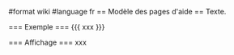 #format wiki
#language fr
== Modèle des pages d'aide ==
Texte.

=== Exemple ===
{{{
xxx
}}} 

=== Affichage ===
xxx


<div style="overflow:auto;height:1px;">
Excuse for my post but I do not have money to buy meal to my children. Forgive me please.
[http://airline.brrddd.org/japan-airline-cheapest-discount-fares.html japan airline cheapest discount fares]
[http://gifts.vttthtgg.org/gifts-online-to-buy.html gifts online to buy]
[http://girl.vfrrto.org/birthday-cake-girl.html birthday cake girl]
[http://work.polott.org/what-island-does-thomas-the-train-work-on.html what island does thomas the train work on]
[http://download.reggdr.org/free-download-font-types.html free download font types]
[http://work.polott.org/what-happens-when-stomache-doesnt-work.html what happens when stomache doesnt work]
[http://hotels.mikewsd.org/hotels-in-merida-venezuela.html hotels in merida venezuela]
[http://work.polott.org/what-exactly-is-home-equity-and-how-does-it-work.html what exactly is home equity and how does it work]
[http://lyrics.mewqsd.org/peter-murphy-lyrics.html peter murphy lyrics]
[http://card.polott.org/customer-loyalty-card-disvantage.html customer loyalty card disvantage]
[http://window.mewqsd.org/window-frame-picture.html window frame picture]
[http://air.polott.org/getting-a-part-135-certificate-air-charter.html getting a part 135 certificate air charter]
[http://nude.vttthtgg.org/1960-s-black-nude.html 1960 s black nude]
[http://teen.polott.org/teen-cocksuckers.html teen cocksuckers]
[http://news.mikewsd.org/endtime-news.html endtime news]
[http://estate.mikewsd.org/real-estate-in-western-wisconsin.html real estate in western wisconsin]
[http://work.polott.org/virginia-work-comp-policy-coverage-search.html virginia work comp policy coverage search]
[http://teen.polott.org/teen-peeing.html teen peeing]
[http://mail.brrddd.org/secure-delete-mac-mail.html secure delete mac mail]
[http://aol.vttolldd.org/aol-bleeding-customers.html aol bleeding customers]
[http://games.vfrrto.org/yard-games-2-years-old.html yard games 2 years old]
[http://job.vfrrto.org/easy-home-job-work.html easy home job work]
[http://auto.mewqsd.org/auto-electric-window-repair.html auto electric window repair]
[http://work.polott.org/updatedb-cygwin-find-does-not-work.html updatedb cygwin find does not work]
[http://cards.brrddd.org/greeting-cards-business.html greeting cards business]
[http://work.polott.org/under-the-table-work-in-sydney.html under the table work in sydney]
[http://weather.vttolldd.org/lockport-weather-forecast.html lockport weather forecast]
[http://names.reggdr.org/names-of-card-games.html names of card games]
[http://free6.vertyg.org/free-chat-software-for-website.html free chat software for website]
[http://work.polott.org/truck-work-lights.html truck work lights]
[http://work.polott.org/truck-drivers-looking-for-work.html truck drivers looking for work]
[http://game.mewqsd.org/axis-allies-board-game-map.html axis allies board game map]
[http://free6.vertyg.org/pokemon-clips-free.html pokemon clips free]
[http://pictures.reggdr.org/pictures-bear-evidence.html pictures bear evidence]
[http://map.reggdr.org/online-map-of-florence.html online map of florence]
[http://work.polott.org/top100-companies-to-work-for.html top100 companies to work for]
[http://work.polott.org/top-hrd-companies-to-work-for.html top hrd companies to work for]
[http://airline.brrddd.org/business-class-student-airline-fares-kirmington.html business class student airline fares kirmington]
[http://furniture.vertyg.org/outdoor-wicker-furniture--huntsville-alabama.html outdoor wicker furniture  huntsville alabama]
[http://free3.reggdr.org/free-mpegs-of-big-tits.html free mpegs of big tits]
[http://name.brrddd.org/holy-name-cathedral-chicago.html holy name cathedral chicago]
[http://work.polott.org/the-practice-of-micro-social-work-3rd-edition.html the practice of micro social work 3rd edition]
[http://lyrics.mewqsd.org/lyrics-for-switch.html lyrics for switch]
[http://credit.vfrrto.org/fix-my-credit-from-my-pc-for-free.html fix my credit from my pc for free]
[http://air.polott.org/cheap-air-flights-eva-airways-amsterdam.html cheap air flights eva airways amsterdam]
[http://work.polott.org/teen-work-hours.html teen work hours]
[http://hardcore.brrddd.org/hardcore-search-engines.html hardcore search engines]
[http://window.mewqsd.org/window-air-conditioner-parts-73lc500063.html window air conditioner parts 73lc500063]
[http://air.polott.org/cheap-air-flights-delta-airline-ubon-ratchathani.html cheap air flights delta airline ubon ratchathani]
[http://adult.polott.org/adult-horoscopes.html adult horoscopes]
[http://search.vttthtgg.org/undergraduate-scholarship-search.html undergraduate scholarship search]
[http://lyrics.mewqsd.org/timothy-lyrics.html timothy lyrics]
[http://work.polott.org/suing-an-employee-failed-to-do-work.html suing an employee failed to do work]
[http://nude.vttthtgg.org/emma-watson-nude-fakes.html emma watson nude fakes]
[http://work.polott.org/study-work-abroad-program.html study work abroad program]
[http://work.polott.org/student-university-work-study-debate-for-against.html student university work study debate for against]
[http://work.polott.org/student-university-work-study-advantage.html student university work study advantage]
[http://girls.polott.org/abby-winters-girls.html abby winters girls]
[http://dog.polott.org/pitbull-boxer-dog.html pitbull boxer dog]
[http://college.vttthtgg.org/merced-college.html merced college]
[http://airline.brrddd.org/lowest-airfare-in-any-airline.html lowest airfare in any airline]
[http://tits.brrddd.org/teen-with-big-tits-getting-fucked.html teen with big tits getting fucked]
[http://dogs.brrddd.org/los-angeles-county-ordinance-loose-male-dogs.html los angeles county ordinance loose male dogs]
[http://lyrics.mewqsd.org/she-s-bittersweet-lyrics.html she s bittersweet lyrics]
[http://work.polott.org/south-central-michigan-work-connection.html south central michigan work connection]
[http://jobs.polott.org/uk-court-jobs.html uk court jobs]
[http://work.polott.org/social-work-non-profit-jobs-chattanooga.html social work non profit jobs chattanooga]
[http://game.mewqsd.org/create-a-game-free---websites.html create a game free   websites]
[http://download.reggdr.org/how-do-i-download-music-to-cds.html how do i download music to cds]
[http://cards.brrddd.org/how-many-hearts-are-in-a-deck-of-cards.html how many hearts are in a deck of cards]
[http://hospital.vttthtgg.org/henrico-doctors-hospital.html henrico doctors hospital]
[http://pharmacy.mikewsd.org/brookes-pharmacy.html brookes pharmacy]
[http://lyrics.mewqsd.org/lyrics-to-hush-lil-baby.html lyrics to hush lil baby]
[http://college.vttthtgg.org/west-virginia-weslyan-college.html west virginia weslyan college]
[http://airline.brrddd.org/cheap-tickets-student-airline-fares-xiamen.html cheap tickets student airline fares xiamen]
[http://gay.mewqsd.org/gay-in-action.html gay in action]
[http://pictures.reggdr.org/college-cheerleader-pictures.html college cheerleader pictures]
[http://dog.polott.org/weber-ceramic-blue-dog-speaker.html weber ceramic blue dog speaker]
[http://work.polott.org/setting-up-freebsd-to-work-with-socks.html setting up freebsd to work with socks]
[http://work.polott.org/selfesteem-in-work.html selfesteem in work]
[http://books.brrddd.org/downloadable-books.html downloadable books]
[http://window.mewqsd.org/mobile-car-window-tinting-service.html mobile car window tinting service]
[http://window.mewqsd.org/picture-window-pro.html picture window pro]
[http://pictures.reggdr.org/miss-drill-team-usa-pictures.html miss drill team usa pictures]
[http://books.brrddd.org/books-about-improving-writing.html books about improving writing]
[http://work.polott.org/scope-of-work-doc.html scope of work doc]
[http://free3.reggdr.org/everquest-free-cheats.html everquest free cheats]
[http://news.mikewsd.org/journal-news-newspaper.html journal news newspaper]
[http://furniture.vertyg.org/dining-room-furniture-uk.html dining room furniture uk]
[http://cheats.brrddd.org/grand-theft-auto-sa-cheats-for-xbox.html grand theft auto sa cheats for xbox]
[http://free6.vertyg.org/build-a-waterbed-frame-free.html build a waterbed frame free]
[http://scan.mikewsd.org/konica-minolta-scan-5400.html konica minolta scan 5400]
[http://work.polott.org/safe-mode-does-not-work.html safe mode does not work]
[http://nude.vttthtgg.org/asian-nude-girls-pics.html asian nude girls pics]
[http://mp3.brrddd.org/free-mp3-decoder-downloads.html free mp3 decoder downloads]
[http://shemale.vertyg.org/world-wide-shemale.html world wide shemale]
[http://free5.vttthtgg.org/free-powerpoint-templates-electronic.html free powerpoint templates electronic]
[http://games.vfrrto.org/addicting-games-com.html addicting games com]
[http://free1.polott.org/submit-free-press-release.html submit free press release]
[http://girls.polott.org/asian-school-girls-porn-thumbs.html asian school girls porn thumbs]
[http://dog.polott.org/dog-outside.html dog outside]
[http://work.polott.org/quotes-on-hard-work.html quotes on hard work]
[http://hotels.mikewsd.org/hotels-and-spas-santa-fe-new-mexico.html hotels and spas santa fe new mexico]
[http://lyrics.mewqsd.org/bohemian-like-you-lyrics.html bohemian like you lyrics]
[http://porn.vertyg.org/free-housewife-porn.html free housewife porn]
[http://gift.mikewsd.org/gift-lord-ring-set.html gift lord ring set]
[http://scan.mikewsd.org/heart-hospital-okc-heart-scan.html heart hospital okc heart scan]
[http://dvd.mikewsd.org/pc-dvd-players-free.html pc dvd players free]
[http://book.polott.org/dear-jane-book.html dear jane book]
[http://recipes.vttolldd.org/eggroll-recipes.html eggroll recipes]
[http://work.polott.org/princeton-in-work-one.html princeton in work one]
[http://map.reggdr.org/colonial-new-york-map.html colonial new york map]
[http://free8.mewqsd.org/download-free-virus-protection-software.html download free virus protection software]
[http://adult.polott.org/free-adult-erotic-art-and-pics.html free adult erotic art and pics]
[http://work.polott.org/printable-word-work-games.html printable word work games]
[http://html.vertyg.org/html-text-cursor.html html text cursor]
[http://work.polott.org/poetry-about-work.html poetry about work]
[http://download.reggdr.org/free-detective-software-download.html free detective software download]
[http://news.mikewsd.org/york-county-rain-news.html york county rain news]
[http://work.polott.org/photos-into-art-work.html photos into art work]
[http://search.vttthtgg.org/search-name-of-deceased-able-seaman-bayonne.html search name of deceased able seaman bayonne]
[http://college.vttthtgg.org/college-nicknames.html college nicknames]
[http://games.vfrrto.org/online-multiplication-games.html online multiplication games]
[http://error.vttthtgg.org/error-code-6001.html error code 6001]
[http://dog.polott.org/dog-coat.html dog coat]
[http://air.polott.org/cheap-air-flights-air-travel-finder-paphos.html cheap air flights air travel finder paphos]
[http://download.reggdr.org/download-media-player-11-beta.html download media player 11 beta]
[http://lyrics.mewqsd.org/high-school-stick-to-the-qu--lyrics.html high school stick to the qu  lyrics]
[http://free2.brrddd.org/wheat-free-bread-recipe.html wheat free bread recipe]
[http://movies.polott.org/movies-about-the-1980-s.html movies about the 1980 s]
[http://work.polott.org/pan-burn-on-kitchen-work.html pan burn on kitchen work]
[http://work.polott.org/how-does-an-electric-boat-lift-work.html how does an electric boat lift work]
[http://work.polott.org/packard-bell-monitor-speakers-do-not-work.html packard bell monitor speakers do not work]
[http://weather.vttolldd.org/fort-worth-weather.html fort worth weather]
[http://map.reggdr.org/map-of-ct-political.html map of ct political]
[http://aol.vttolldd.org/aol-code.html aol code]
[http://movies.polott.org/pedophile-porn-movies-for-sale.html pedophile porn movies for sale]
[http://free5.vttthtgg.org/online-free-games-like-runescape.html online free games like runescape]
[http://kids.vttolldd.org/things-scavenger-hunt-ideas-for-kids.html things scavenger hunt ideas for kids]
[http://work.polott.org/opportunities-work-at-home.html opportunities work at home]
[http://anal.brrddd.org/picture-of-male-anal-exams.html picture of male anal exams]
[http://free9.vfrrto.org/free-anniversary-email-greetings.html free anniversary email greetings]
[http://download.reggdr.org/breatheeasy-music-video-free-download.html breatheeasy music video free download]
[http://work.polott.org/can-antibiotics-work-against-the-ecoli-.html can antibiotics work against the ecoli ]
[http://trade.vttthtgg.org/vehicle-trade-in-wholesalers-auckland.html vehicle trade in wholesalers auckland]
[http://air.polott.org/cheap-air-flights-international-cheap-travel-toyama.html cheap air flights international cheap travel toyama]
[http://work.polott.org/not-suitable-for-work.html not suitable for work]
[http://air.polott.org/cheap-air-flights-airline-flights-chedule-caracas.html cheap air flights airline flights chedule caracas]
[http://adult.polott.org/adult-night-time-bed-wetting.html adult night time bed wetting]
[http://map.reggdr.org/ww2-poland-map.html ww2 poland map]
[http://travel.vttthtgg.org/domestic-airline-tickets-domestic-travel-narvik.html domestic airline tickets domestic travel narvik]
[http://news.mikewsd.org/news-five-oklahoma-city.html news five oklahoma city]
[http://download.reggdr.org/met-art-gallery-download-free.html met art gallery download free]
[http://game.mewqsd.org/seducity-online-game.html seducity online game]
[http://work.polott.org/natural-ergonomic-400--doesn-t-work.html natural ergonomic 400  doesn t work]
[http://work.polott.org/national-right-to-work.html national right to work]
[http://windows.vfrrto.org/windows-restaurant-at-whitetail.html windows restaurant at whitetail]
[http://medicine.reggdr.org/sports-medicine-online-distance.html sports medicine online distance]
[http://dogs.brrddd.org/cheats-sea-dogs.html cheats sea dogs]
[http://names.reggdr.org/mayflower-ship-families-names.html mayflower ship families names]
[http://work.polott.org/museum-art-work-subject-wheat.html museum art work subject wheat]
[http://work.polott.org/mp3-or-camera-won-t-work-in-usb.html mp3 or camera won t work in usb]
[http://msn.polott.org/nine-msn-search.html nine msn search]
[http://free2.brrddd.org/isabelle-boulay-free-mp3.html isabelle boulay free mp3]
[http://travel.vttthtgg.org/hit-travel-japan-airfare.html hit travel japan airfare]
[http://kids.vttolldd.org/fun-recipes-for-kids.html fun recipes for kids]
[http://hospital.vttthtgg.org/mayday-hospital.html mayday hospital]
[http://game.mewqsd.org/mysterious-island-game.html mysterious island game]
[http://free3.reggdr.org/download-free-vgs.html download free vgs]
[http://news.mikewsd.org/iraq-war-news.html iraq war news]
</div>
